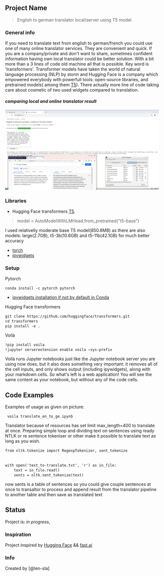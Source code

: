 ## Project Name
>English to german translator local/server using T5 model.



### General info
If you need to  translate  text from english  to german/french 
you could use one of many online translator services. They are convenient and quick.
If you are a company/private and don't want to share, sometimes confident information having own local translator could be better solution.
With a bit more than a 3 lines of code old machine all that is possible. Key word is 'transformers'.
Transformer models have taken the world of natural language processing (NLP) by storm and Hugging Face is a company
which empowered everybody with powerfull tools: open-source libraries, and pretrained models( among them [T5](https://huggingface.co/transformers/v2.7.0/model_doc/t5.html#tft5model)).
There actually more line of code taking care about cosmetic of two used widgets compared to translation.

#### _comparing local and online translator result_ 
![### comparing local and online translator result ](en-ge-t5.JPG)

### Libraries
 
* Hugging Face transformers [T5](https://huggingface.co/transformers/v2.7.0/model_doc/t5.html#tft5model).
 > model = AutoModelWithLMHead.from_pretrained("t5-base")
 
 I used relativelly moderate base T5 model(850.8MB) as there are also models: large(2.7GB), t5-3b(10.6GB) and t5-11b(42.1GB) for much better accuracy
 
* [torch](https://pytorch.org/)
* [ipywidgets](https://ipywidgets.readthedocs.io/en/stable/)

### Setup

Pytorch
```
conda install -c pytorch pytorch

```
* [ipywidgets installation if not by default in Conda](https://ipywidgets.readthedocs.io/en/stable/user_install.html)

Hugging Face transformers

```
git clone https://github.com/huggingface/transformers.git
cd transformers
pip install -e .
```
Voilà

```
!pip install voila
!jupyter serverextension enable voila —sys-prefix
```
Voilà runs Jupyter notebooks just like the Jupyter notebook server you are using now does, but it also does something very important: it removes all of the cell inputs, and only shows output (including ipywidgets), along with your markdown cells. So what's left is a web application!  You will see the same content as your notebook, but without any of the code cells.

## Code Examples

Examples of usage as given on picture:
```
 voila translate_en_to_ge.ipynb
```

Translator because of resources has set limit max_length=400 to translate at once.
Preparing simple loop and dividing text on sentences using ready NTLK  or re sentence tokeniser or other make it possible to translate text as long as you wish.

``` 
from nltk.tokenize import RegexpTokenizer, sent_tokenize


with open('text_to-translate.txt', 'r') as in_file:
    text = in_file.read()
    sents = nltk.sent_tokenize(text)
``` 

now sents is a table of sentences so you could  give couple sentences at once to transaltor to process and append result from the translator pipeline to another table and then save as translated text

## Status
Project is: _in progress_, 

### Inspiration

 Project inspired by
 [Hugging Face](https://huggingface.co/)
 &&
 [fast.ai ](https://www.fast.ai/)


### Info
Created by [@len-sla]